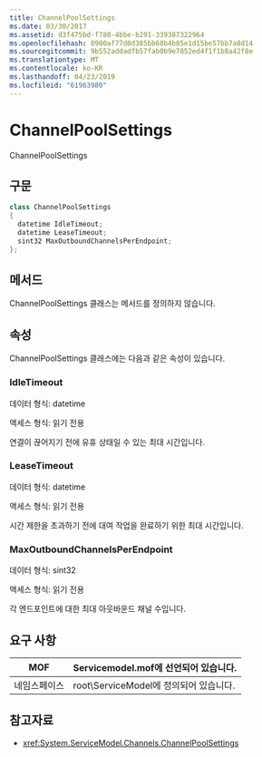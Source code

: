 ```yaml
---
title: ChannelPoolSettings
ms.date: 03/30/2017
ms.assetid: d3f475bd-f780-4bbe-b291-339387322964
ms.openlocfilehash: 8900af77d0d385bb68b4b85e1d15be57bb7a8d14
ms.sourcegitcommit: 9b552addadfb57fab0b9e7852ed4f1f1b8a42f8e
ms.translationtype: MT
ms.contentlocale: ko-KR
ms.lasthandoff: 04/23/2019
ms.locfileid: "61963980"
---
```

# <a name="channelpoolsettings"></a>ChannelPoolSettings
ChannelPoolSettings  
  
## <a name="syntax"></a>구문  
  
```csharp
class ChannelPoolSettings  
{  
  datetime IdleTimeout;  
  datetime LeaseTimeout;  
  sint32 MaxOutboundChannelsPerEndpoint;  
};  
```  
  
## <a name="methods"></a>메서드  
 ChannelPoolSettings 클래스는 메서드를 정의하지 않습니다.  
  
## <a name="properties"></a>속성  
 ChannelPoolSettings 클래스에는 다음과 같은 속성이 있습니다.  
  
### <a name="idletimeout"></a>IdleTimeout  
 데이터 형식: datetime  
  
 액세스 형식: 읽기 전용  
  
 연결이 끊어지기 전에 유휴 상태일 수 있는 최대 시간입니다.  
  
### <a name="leasetimeout"></a>LeaseTimeout  
 데이터 형식: datetime  
  
 액세스 형식: 읽기 전용  
  
 시간 제한을 초과하기 전에 대여 작업을 완료하기 위한 최대 시간입니다.  
  
### <a name="maxoutboundchannelsperendpoint"></a>MaxOutboundChannelsPerEndpoint  
 데이터 형식: sint32  
  
 액세스 형식: 읽기 전용  
  
 각 엔드포인트에 대한 최대 아웃바운드 채널 수입니다.  
  
## <a name="requirements"></a>요구 사항  
  
|MOF|Servicemodel.mof에 선언되어 있습니다.|  
|---------|-----------------------------------|  
|네임스페이스|root\ServiceModel에 정의되어 있습니다.|  
  
## <a name="see-also"></a>참고자료

- <xref:System.ServiceModel.Channels.ChannelPoolSettings>

